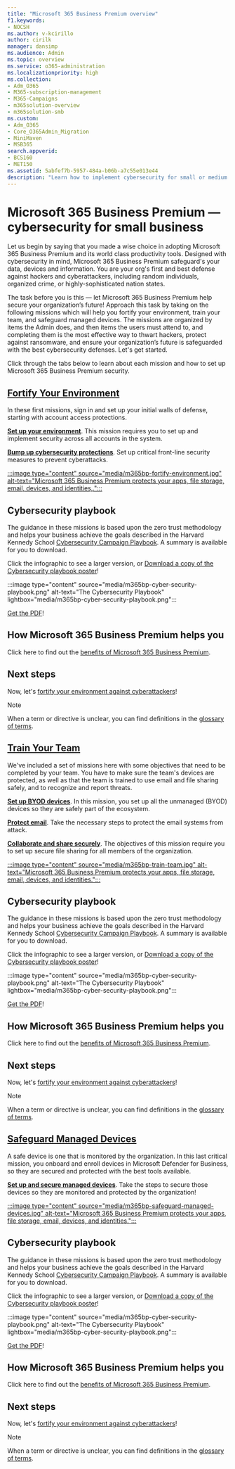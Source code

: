 ```yaml
---
title: "Microsoft 365 Business Premium overview"
f1.keywords:
- NOCSH
ms.author: v-kcirillo
author: cirilk
manager: dansimp
ms.audience: Admin
ms.topic: overview
ms.service: o365-administration
ms.localizationpriority: high
ms.collection: 
- Adm_O365
- M365-subscription-management 
- M365-Campaigns
- m365solution-overview
- m365solution-smb
ms.custom:
- Adm_O365
- Core_O365Admin_Migration
- MiniMaven
- MSB365
search.appverid:
- BCS160
- MET150
ms.assetid: 5abfef7b-5957-484a-b06b-a7c55e013e44
description: "Learn how to implement cybersecurity for small or medium sized businesses with Microsoft 365 Business Premium. The cybersecurity capabilities and features are optimized to prevent cyberattacks and security breaches, and help safeguard data, devices and information with high-grade cyber defenses."
---
```


# Microsoft 365 Business Premium &mdash; cybersecurity for small business

Let us begin by saying that you made a wise choice in adopting Microsoft 365 Business Premium and its world class productivity tools. Designed with cybersecurity in mind, Microsoft 365 Business Premium safeguard's your data, devices and information. You are your org's first and best defense against hackers and cyberattackers, including random individuals, organized crime, or highly-sophisticated nation states.

The task before you is this &mdash; let Microsoft 365 Business Premium help secure your organization’s future! Approach this task by taking on the following missions which will help you fortify your environment, train your team, and safeguard managed devices. The missions are organized by items the Admin does, and then items the users must attend to, and completing them is the most effective way to thwart hackers, protect against ransomware, and ensure your organization’s future is safeguarded with the best cybersecurity defenses. Let's get started.

Click through the tabs below to learn about each mission and how to set up Microsoft 365 Business Premium security.

## [**Fortify Your Environment**](#tab/Fortify)

In these first missions, sign in and set up your initial walls of defense, starting with account access protections.

[**Set up your environment**](m365bp-setup-overview.md). This mission requires you to set up and implement security across all accounts in the system.

[**Bump up cybersecurity protections**](m365bp-security-overview.md). Set up critical front-line security measures to prevent cyberattacks.

[:::image type="content" source="media/m365bp-fortify-environment.jpg" alt-text="Microsoft 365 Business Premium protects your apps, file storage, email, devices, and identities,.":::](m365bp-setup-overview.md)

## Cybersecurity playbook

The guidance in these missions is based upon the zero trust methodology and helps your business achieve the goals described in the Harvard Kennedy School  [Cybersecurity Campaign Playbook](https://go.microsoft.com/fwlink/p/?linkid=2015598). A summary is available for you to download.

Click the infographic to see a larger version, or [Download a copy of the Cybersecurity playbook poster](https://download.microsoft.com/download/9/c/1/9c167271-8209-492e-acc2-38a39d1834c2/m365bp-cybersecurity-playbook.pdf)!

:::image type="content" source="media/m365bp-cyber-security-playbook.png" alt-text="The Cybersecurity Playbook" lightbox="media/m365bp-cyber-security-playbook.png":::

[Get the PDF](https://download.microsoft.com/download/9/c/1/9c167271-8209-492e-acc2-38a39d1834c2/m365bp-cybersecurity-playbook.pdf)!

## How Microsoft 365 Business Premium helps you

Click here to find out the [benefits of Microsoft 365 Business Premium](m365bp-secure-users.md).

## Next steps

Now, let's [fortify your environment against cyberattackers](m365bp-setup-overview.md)!

> [!NOTE]
> When a term or directive is unclear, you can find definitions in the [glossary of terms](m365bp-glossary.yml).

## [**Train Your Team**](#tab/Train)

We've included a set of missions here with some objectives that need to be completed by your team. You have to make sure the team's devices are protected, as well as that the team is trained to use email and file sharing safely, and to recognize and report threats.

[**Set up BYOD devices**](m365bp-protect-pcs-macs.md). In this mission, you set up all the unmanaged (BYOD) devices so they are safely part of the ecosystem.

[**Protect email**](m365bp-protect-email-overview.md). Take the necessary steps to protect the email systems from attack.

[**Collaborate and share securely**](m365bp-collaborate-share-securely.md). The objectives of this mission require you to set up secure file sharing for all members of the organization.

[:::image type="content" source="media/m365bp-train-team.jpg" alt-text="Microsoft 365 Business Premium protects your apps, file storage, email, devices, and identities.":::](m365bp-devices-overview.md)

## Cybersecurity playbook

The guidance in these missions is based upon the zero trust methodology and helps your business achieve the goals described in the Harvard Kennedy School  [Cybersecurity Campaign Playbook](https://go.microsoft.com/fwlink/p/?linkid=2015598). A summary is available for you to download.

Click the infographic to see a larger version, or [Download a copy of the Cybersecurity playbook poster](https://download.microsoft.com/download/9/c/1/9c167271-8209-492e-acc2-38a39d1834c2/m365bp-cybersecurity-playbook.pdf)!

:::image type="content" source="media/m365bp-cyber-security-playbook.png" alt-text="The Cybersecurity Playbook" lightbox="media/m365bp-cyber-security-playbook.png":::

[Get the PDF](https://download.microsoft.com/download/9/c/1/9c167271-8209-492e-acc2-38a39d1834c2/m365bp-cybersecurity-playbook.pdf)!

## How Microsoft 365 Business Premium helps you

Click here to find out the [benefits of Microsoft 365 Business Premium](m365bp-secure-users.md).

## Next steps

Now, let's [fortify your environment against cyberattackers](m365bp-setup-overview.md)!

> [!NOTE]
> When a term or directive is unclear, you can find definitions in the [glossary of terms](m365bp-glossary.yml).

## [**Safeguard Managed Devices**](#tab/Safeguard)

A safe device is one that is monitored by the organization. In this last critical mission, you onboard and enroll devices in Microsoft Defender for Business, so they are secured and protected with the best tools available.

[**Set up and secure managed devices**](m365bp-protect-devices.md). Take the steps to secure those devices so they are monitored and protected by the organization!

[:::image type="content" source="media/m365bp-safeguard-managed-devices.jpg" alt-text="Microsoft 365 Business Premium protects your apps, file storage, email, devices, and identities.":::](m365bp-protect-devices.md)

## Cybersecurity playbook

The guidance in these missions is based upon the zero trust methodology and helps your business achieve the goals described in the Harvard Kennedy School  [Cybersecurity Campaign Playbook](https://go.microsoft.com/fwlink/p/?linkid=2015598). A summary is available for you to download.

Click the infographic to see a larger version, or [Download a copy of the Cybersecurity playbook poster](https://download.microsoft.com/download/9/c/1/9c167271-8209-492e-acc2-38a39d1834c2/m365bp-cybersecurity-playbook.pdf)!

:::image type="content" source="media/m365bp-cyber-security-playbook.png" alt-text="The Cybersecurity Playbook" lightbox="media/m365bp-cyber-security-playbook.png":::

[Get the PDF](https://download.microsoft.com/download/9/c/1/9c167271-8209-492e-acc2-38a39d1834c2/m365bp-cybersecurity-playbook.pdf)!

## How Microsoft 365 Business Premium helps you

Click here to find out the [benefits of Microsoft 365 Business Premium](m365bp-secure-users.md).

## Next steps

Now, let's [fortify your environment against cyberattackers](m365bp-setup-overview.md)!

> [!NOTE]
> When a term or directive is unclear, you can find definitions in the [glossary of terms](m365bp-glossary.yml).
